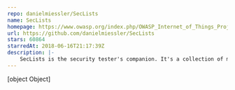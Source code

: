 ```yaml
---
repo: danielmiessler/SecLists
name: SecLists
homepage: https://www.owasp.org/index.php/OWASP_Internet_of_Things_Project
url: https://github.com/danielmiessler/SecLists
stars: 60864
starredAt: 2018-06-16T21:17:39Z
description: |-
    SecLists is the security tester's companion. It's a collection of multiple types of lists used during security assessments, collected in one place. List types include usernames, passwords, URLs, sensitive data patterns, fuzzing payloads, web shells, and many more.
---
```


[object Object]
